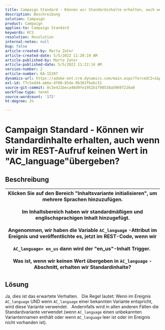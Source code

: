 ```yaml
---
title: Campaign Standard - Können wir Standardinhalte erhalten, auch wenn wir im REST-Aufruf keinen Wert in "AC_language"übergeben?
description: Beschreibung
solution: Campaign
product: Campaign
applies-to: Campaign Standard
keywords: KCS
resolution: Resolution
internal-notes: null
bug: false
article-created-by: Marta Zator
article-created-date: 5/5/2022 11:20:19 AM
article-published-by: Marta Zator
article-published-date: 5/5/2022 11:22:14 AM
version-number: 2
article-number: KA-15207
dynamics-url: https://adobe-ent.crm.dynamics.com/main.aspx?forceUCI=1&pagetype=entityrecord&etn=knowledgearticle&id=64ef1f53-65cc-ec11-a7b5-6045bd00dbbc
exl-id: f7c5edd4-ab6e-4f80-85de-9b383fbebc51
source-git-commit: 0c3e421beca46d9fe1952b1f98538a50697216a0
workflow-type: tm+mt
source-wordcount: '172'
ht-degree: 2%

---
```


# Campaign Standard - Können wir Standardinhalte erhalten, auch wenn wir im REST-Aufruf keinen Wert in &quot;AC_language&quot;übergeben?

## Beschreibung



| Klicken Sie auf den Bereich &quot;Inhaltsvariante initialisieren&quot;, um mehrere Sprachen hinzuzufügen.<br>   <br>  Im Inhaltsbereich haben wir standardmäßigen und englischsprachigen Inhalt hinzugefügt.<br>   <br>  Angenommen, wir haben die Variable `AC_language` -Attribut im Ereignis und veröffentlichte es, jetzt im REST-Code, wenn wir<br><br>  `AC_language= en_us` dann wird der &quot;en_us&quot;-Inhalt Trigger. <br><br>  Was ist, wenn wir keinen Wert übergeben in `AC_language` -Abschnitt, erhalten wir Standardinhalte? |
| --- |



## Lösung


Ja, dies ist das erwartete Verhalten.
 
Die Regel lautet: Wenn im Ereignis `AC_language` UND wenn `AC_language` einer bekannten Variante entspricht, wird diese Variante verwendet.
 
Andernfalls wird in allen anderen Fällen die Standardvariante verwendet (wenn `AC_language` einen unbekannten Variantennamen enthält oder wenn `AC_language` leer ist oder im Ereignis nicht vorhanden ist).
